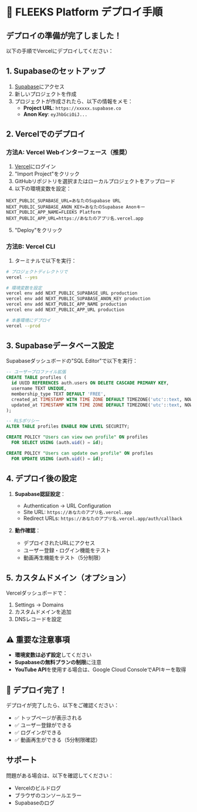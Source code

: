 # 🚀 FLEEKS Platform デプロイ手順

## デプロイの準備が完了しました！

以下の手順でVercelにデプロイしてください：

## 1. Supabaseのセットアップ

1. [Supabase](https://app.supabase.com)にアクセス
2. 新しいプロジェクトを作成
3. プロジェクトが作成されたら、以下の情報をメモ：
   - **Project URL**: `https://xxxxx.supabase.co`
   - **Anon Key**: `eyJhbGciOiJ...`

## 2. Vercelでのデプロイ

### 方法A: Vercel Webインターフェース（推奨）

1. [Vercel](https://vercel.com)にログイン
2. "Import Project"をクリック
3. GitHubリポジトリを選択またはローカルプロジェクトをアップロード
4. 以下の環境変数を設定：

```
NEXT_PUBLIC_SUPABASE_URL=あなたのSupabase URL
NEXT_PUBLIC_SUPABASE_ANON_KEY=あなたのSupabase Anonキー
NEXT_PUBLIC_APP_NAME=FLEEKS Platform
NEXT_PUBLIC_APP_URL=https://あなたのアプリ名.vercel.app
```

5. "Deploy"をクリック

### 方法B: Vercel CLI

1. ターミナルで以下を実行：

```bash
# プロジェクトディレクトリで
vercel --yes

# 環境変数を設定
vercel env add NEXT_PUBLIC_SUPABASE_URL production
vercel env add NEXT_PUBLIC_SUPABASE_ANON_KEY production
vercel env add NEXT_PUBLIC_APP_NAME production
vercel env add NEXT_PUBLIC_APP_URL production

# 本番環境にデプロイ
vercel --prod
```

## 3. Supabaseデータベース設定

Supabaseダッシュボードの"SQL Editor"で以下を実行：

```sql
-- ユーザープロファイル拡張
CREATE TABLE profiles (
  id UUID REFERENCES auth.users ON DELETE CASCADE PRIMARY KEY,
  username TEXT UNIQUE,
  membership_type TEXT DEFAULT 'FREE',
  created_at TIMESTAMP WITH TIME ZONE DEFAULT TIMEZONE('utc'::text, NOW()),
  updated_at TIMESTAMP WITH TIME ZONE DEFAULT TIMEZONE('utc'::text, NOW())
);

-- RLSポリシー
ALTER TABLE profiles ENABLE ROW LEVEL SECURITY;

CREATE POLICY "Users can view own profile" ON profiles
  FOR SELECT USING (auth.uid() = id);

CREATE POLICY "Users can update own profile" ON profiles
  FOR UPDATE USING (auth.uid() = id);
```

## 4. デプロイ後の設定

1. **Supabase認証設定**：
   - Authentication → URL Configuration
   - Site URL: `https://あなたのアプリ名.vercel.app`
   - Redirect URLs: `https://あなたのアプリ名.vercel.app/auth/callback`

2. **動作確認**：
   - デプロイされたURLにアクセス
   - ユーザー登録・ログイン機能をテスト
   - 動画再生機能をテスト（5分制限）

## 5. カスタムドメイン（オプション）

Vercelダッシュボードで：
1. Settings → Domains
2. カスタムドメインを追加
3. DNSレコードを設定

## ⚠️ 重要な注意事項

- **環境変数は必ず設定**してください
- **Supabaseの無料プランの制限**に注意
- **YouTube API**を使用する場合は、Google Cloud ConsoleでAPIキーを取得

## 🎉 デプロイ完了！

デプロイが完了したら、以下をご確認ください：
- ✅ トップページが表示される
- ✅ ユーザー登録ができる
- ✅ ログインができる
- ✅ 動画再生ができる（5分制限確認）

## サポート

問題がある場合は、以下を確認してください：
- Vercelのビルドログ
- ブラウザのコンソールエラー
- Supabaseのログ